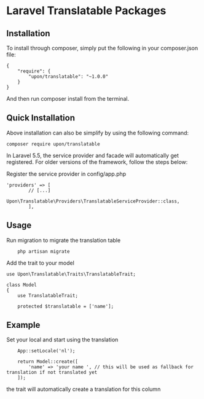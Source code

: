 # Laravel Translatable Packages

## Installation

To install through composer, simply put the following in your composer.json file:

```
{
    "require": {
        "upon/translatable": "~1.0.0"
    }
}

```
And then run composer install from the terminal.

## Quick Installation

Above installation can also be simplify by using the following command:
```
composer require upon/translatable
```
In Laravel 5.5, the service provider and facade will automatically get registered. For older versions of the framework, follow the steps below:

Register the service provider in config/app.php

```
'providers' => [
		// [...]
                Upon\Translatable\Providers\TranslatableServiceProvider::class,
        ],
```
## Usage

Run migration to migrate the translation table

```
    php artisan migrate
```

Add the trait to your model

```
use Upon\Translatable\Traits\TranslatableTrait;

class Model
{
    use TranslatableTrait;

    protected $translatable = ['name'];

```
## Example 
Set your local and start using the translation 

```
    App::setLocale('nl');

    return Model::create([
        'name' => 'your name ', // this will be used as fallback for translation if not translated yet
    ]);

```

the trait will automatically create a translation for this column









